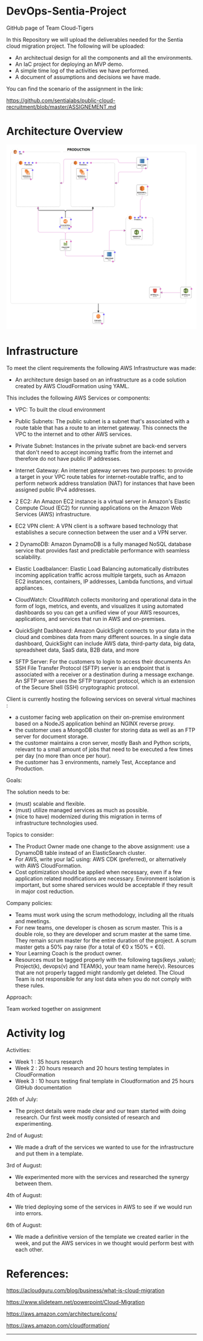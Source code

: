 # DevOps-Sentia-Project

GitHub page of Team Cloud-Tigers

In this Repository we will upload the deliverables needed for the Sentia cloud migration project. The following will be uploaded:

- An architectual design for all the components and all the environments.
- An IaC project for deploying an MVP demo.
- A simple time log of the activities we have performed.
- A document of assumptions and decisions we have made.

You can find the scenario of the assignment in the link:

https://github.com/sentialabs/public-cloud-recruitment/blob/master/ASSIGNEMENT.md

# Architecture Overview

![template1-designer (3)](https://github.com/Team-Cloud-Tigers/DevOps-Sentia-Project/blob/70859aa28b3b0b10c407dc74f48201f5496d9c25/Diagram/FinalTmpltPRODUCTION.png)


# Infrastructure
 
 
To meet the client requirements the following AWS Infrastructure was made:
 
* An architecture design based on an infrastructure as a code solution created by AWS CloudFormation using YAML.

    
This includes the following AWS Services or components:

 * VPC: To built the cloud environment
 
 * Public Subnets: The public subnet is a subnet that's associated with a route table that has a route to an internet gateway. This connects the VPC to the internet and to other AWS services.

 * Private Subnet: Instances in the private subnet are back-end servers that don't need to accept incoming traffic from the internet and therefore do not have public IP addresses.
 
 * Internet Gateway: An internet gateway serves two purposes: to provide a target in your VPC route tables for internet-routable traffic, and to perform network address translation (NAT) for instances that have been assigned public IPv4 addresses.
 
 * 2 EC2: An Amazon EC2 instance is a virtual server in Amazon's Elastic Compute Cloud (EC2) for running applications on the Amazon Web Services (AWS) infrastructure.
 
 * EC2 VPN client: A VPN client is a software based technology that establishes a secure connection between the user and a VPN server.
 
 * 2 DynamoDB: Amazon DynamoDB is a fully managed NoSQL database service that provides fast and predictable performance with seamless scalability.
 
 * Elastic Loadbalancer: Elastic Load Balancing automatically distributes incoming application traffic across multiple targets, such as Amazon EC2 instances, containers, IP addresses, Lambda functions, and virtual appliances.
 
 * CloudWatch: CloudWatch collects monitoring and operational data in the form of logs, metrics, and events, and visualizes it using automated dashboards so you can get a unified view of your AWS resources, applications, and services that run in AWS and on-premises.
  
 * QuickSight Dashboard: Amazon QuickSight connects to your data in the cloud and combines data from many different sources. In a single data dashboard, QuickSight can include AWS data, third-party data, big data, spreadsheet data, SaaS data, B2B data, and more
 
 * SFTP Server: For the customers to login to access their documents
An SSH File Transfer Protocol (SFTP) server is an endpoint that is associated with a receiver or a destination during a message exchange. An SFTP server uses the SFTP transport protocol, which is an extension of the Secure Shell (SSH) cryptographic protocol.

 
 
 
  
 
 
 Client is currently hosting the following services on several virtual machines :
 
 * a customer facing web application on their on-premise environment based on a NodeJS application behind an NGINX reverse proxy.
 * the customer uses a MongoDB cluster for storing data as well as an FTP server for document storage. 
 * the customer maintains a cron server, mostly Bash and Python scripts, relevant to a small amount of jobs that need to be executed a few times per day (no more than once per hour).
 * the customer has 3 environments, namely Test, Acceptance and Production.

    
      
Goals:

The solution needs to be: 
- (must) scalable and flexible.
- (must) utilize managed services as much as possible.
- (nice to have) modernized during this migration in terms of infrastructure technologies used.



Topics to consider:
  
- The Product Owner made one change to the above assignment: use a DynamoDB table instead of an ElasticSearch cluster.
- For AWS, write your IaC using: AWS CDK (preferred), or alternatively with AWS CloudFormation.
- Cost optimization should be applied when necessary, even if a few application related modifications are necessary. Environment isolation is important, but some shared services would be acceptable if they result in major cost reduction.


Company policies:
- Teams must work using the scrum methodology, including all the rituals and meetings.
- For new teams, one developer is chosen as scrum master. This is a double role, so they are developer and scrum master at the same time. They remain scrum master for the entire duration of the project. A scrum master gets a 50% pay raise (for a total of €0 x 150% = €0).
- Your Learning Coach is the product owner. 
- Resources must be tagged properly with the following tags(keys ,value); Project(k), devops(v) and TEAM(k), your team name here(v). 
Resources that are not properly tagged might randomly get deleted. The Cloud Team is not responsible for any lost data when you do not comply with these rules.

Approach:
 
Team worked together on assignment 

# Activity log 

Activities:
 * Week 1 : 35 hours research
 * Week 2 : 20 hours research and 20 hours testing templates in CloudFormation
 * Week 3 : 10 hours testing final template in Cloudformation and 25 hours GitHub documentation

26th of July:
- The project details were made clear and our team started with doing research. Our first week mostly consisted of research and experimenting.

2nd of August:
- We made a draft of the services we wanted to use for the infrastructure and put them in a template.

3rd of August:
- We experimented more with the services and researched the synergy between them. 

4th of August:
- We tried deploying some of the services in AWS to see if we would run into errors.

6th of August:
- We made a definitive version of the template we created earlier in the week, and put the AWS services in we thought would perform best with each other.
        
         
# References:

https://acloudguru.com/blog/business/what-is-cloud-migration

https://www.slideteam.net/powerpoint/Cloud-Migration

https://aws.amazon.com/architecture/icons/
 
https://aws.amazon.com/cloudformation/
____________________________________________________________________________________________________


